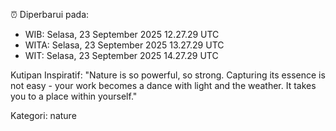 ⏰ Diperbarui pada:
- WIB: Selasa, 23 September 2025 12.27.29 UTC
- WITA: Selasa, 23 September 2025 13.27.29 UTC
- WIT: Selasa, 23 September 2025 14.27.29 UTC

Kutipan Inspiratif:
"Nature is so powerful, so strong. Capturing its essence is not easy - your work becomes a dance with light and the weather. It takes you to a place within yourself."


Kategori: nature

